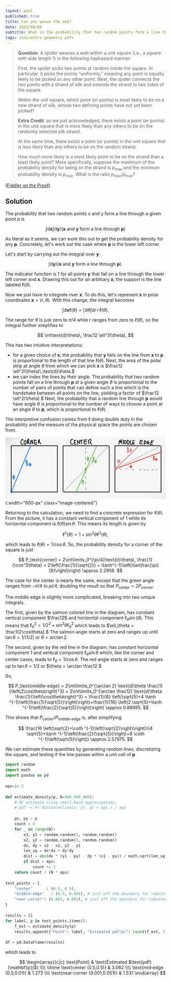 ```yaml
---
layout: post
published: true
title: Can you weave the web?
date: 2025/06/08
subtitle: What is the probability that two random points form a line that goes through a particular point $\mathbf{p}$?
tags: indicators geometry pdfs
---
```


>**Question**: A spider weaves a web within a unit square (i.e., a square with side length $1$) in the following haphazard manner:
>
> First, the spider picks two points at random inside the square. In particular, it picks the points “uniformly,” meaning any point is equally likely to be picked as any other point.
> Next, the spider connects the two points with a strand of silk and extends the strand to two sides of the square.
>
>Within the unit square, which point (or points) is most likely to be on a new strand of silk, whose two defining points have not yet been picked?
>
>**Extra Credit**: as we just acknowledged, there exists a point (or points) in the unit square that is more likely than any others to be on the randomly selected silk strand.
>
>At the same time, there exists a point (or points) in the unit square that is less likely than any others to be on the random strand.
>
>How much more likely is a most likely point to be on the strand than a least likely point? More specifically, suppose the maximum of the probability density for being on the strand is $p_\text{max}$ and the minimum probability density is $p_\text{max}.$ What is the ratio $p_\text{max}/p_\text{max}$?



<!--more-->

([Fiddler on the Proof](URL))

## Solution

The probability that two random points $x$ and $y$ form a line through a given point $p$ is

$$ \int \text{d}\mathbf{x} \int \text{d}\mathbf{y} \mathbb{I}(\text{$\mathbf{x}$ and $\mathbf{y}$ form a line through $\mathbf{p}$}) $$

As literal as it seems, we can work this out to get the probability density for any $\mathbf{p}.$ Concretely, let's work out the case where $\mathbf{p}$ is the lower left corner.

Let's start by carrying out the integral over $\mathbf{y}:$

$$ \int \text{d}\mathbf{y} \mathbb{I}(\text{$\mathbf{x}$ and $\mathbf{y}$ form a line through $\mathbf{p}$}). $$

The indicator function is $1$ for all points $\mathbf{y}$ that fall on a line through the lower left corner and $\mathbf{x}.$ Drawing this out for an arbitrary $\mathbf{x}$, the support is the line labeled $\ell(\theta).$ 

Now we just have to integrate over $\mathbf{x}.$ To do this, let's represent $\mathbf{x}$ in polar coordinates $\mathbf{x} = (r, \theta).$ With this change, the integral becomes

$$ \int \text{d}\mathbf{x} \ell(\theta) = \int \text{d}\theta \int \text{d}r \, r\, \ell(\theta). $$

The range for $\theta$ is just zero to $\pi/4$ while $r$ ranges from zero to $\ell(\theta),$ so the integral further simplifies to

$$ \int\text{d}\theta\, \frac12 \ell^3(\theta), $$

This has two intuitive interpretations: 

- for a given choice of $\mathbf{x},$ the probability that $\mathbf{y}$ falls on the line from $\mathbf{x}$ to $\mathbf{p}$ is proportional to the length of that line $\ell(\theta).$ Next, the area of the polar strip at angle $\theta$ from which we can pick $\mathbf{x}$ is $\frac12 \ell^2(\theta)\,\text{d}\theta.$
- we can index the lines by their angle. The probability that two random points fall on a line through $\mathbf{p}$ at a given angle $\theta$ is proportional to the number of pairs of points that can define such a line which is the handshake between all points on the line, yielding a factor of $\frac12 \ell^2(\theta).$ Next, the probability that a random line through $\mathbf{p}$ would have angle $\theta$ is proportional to the number of ways to choose a point at an angle $\theta$ to $\mathbf{p},$ which is proportional to $\ell(\theta).$ 

The interpretive confusion comes from $\ell$ doing double duty in the probability and the measure of the physical space the points are chosen from.

![](/img/2025-06-08-fiddler-square-points-clean.png){:width="600-px" class="image-centered"}

Returning to the calculation, we need to find a concrete expression for $\ell(\theta).$ From the picture, it has a constant vertical component of $1$ while its horizontal component is $\ell(\theta)\sin\theta.$ This means its length is given by 

$$\ell^2(\theta) = 1 + \sin^2\theta \ell^2(\theta), $$

which leads to $\ell(\theta) = 1 / \cos\theta.$ So, the probability density for a corner of the square is just

$$ P_\text{corner} = 2\int\limits_0^{\pi/4}\text{d}\theta\, \frac{1}{\cos^3\theta}  = 2\left(\frac{1}{\sqrt{2}} + \tanh^{-1}\left(\tan\frac{\pi}{8}\right)\right) \approx 2.2956. $$

The case for the center is nearly the same, except that the green angle ranges from $-\pi/4$ to $pi/4$, doubling the result so that $P_\text{center} = 2P_\text{corner}.$

The middle edge is slightly more complicated, breaking into two unique integrals. 

The first, given by the salmon colored line in the diagram, has constant vertical component $\frac12$ and horizontal component $\ell_\theta \sin(\theta).$ This means that $\ell_\theta^2 = 1/2^2 + \sin^2\theta \ell_\theta^2$ which leads to $\ell_\theta = \frac1{2\cos\theta}.$ The salmon angle starts at zero and ranges up until $\tan\theta = 1/(1/2)$ or $\theta = \arctan 2.$

The second, given by the red line in the diagram, has constant horizontal component $1$ and vertical component $\ell_\theta \sin\theta$ which, like the corner and center cases, leads to $\ell_\theta = 1/\cos\theta.$ The red angle starts at zero and ranges up to $\tan\theta = 1/2$ or $\theta = \arctan \frac12.$

So, 

$$ P_\text{middle-edge} = 2\int\limits_0^{\arctan 2} \text{d}\theta \frac{1}{\left(2\cos\theta\right)^3} + 2\int\limits_0^{\arctan \frac12} \text{d}\theta \frac{1}{\left(\cos\theta\right)^3} = \frac{1}{8} \left(\sqrt{5}+4 \tanh ^{-1}\left(\frac{1}{\sqrt{5}}\right)\right)+\frac{1}{16} \left(2 \sqrt{5}+\tanh ^{-1}\left(\frac{2}{\sqrt{5}}\right)\right) \approx 0.88985. $$

This shows that $P_\text{center}/P_\text{middle-edge}$ is, after simplifying

$$ \frac{16 \left(\sqrt{2}+\coth ^{-1}\left(\sqrt{2}\right)\right)}{4 \sqrt{5}+\tanh ^{-1}\left(\frac{2}{\sqrt{5}}\right)+8 \coth ^{-1}\left(\sqrt{5}\right)} \approx 2.57975. $$

We can estimate these quantities by generating random lines, discretizing the square, and testing if the line passes within a unit cell of $\mathbf{p}$

```python
import random
import math
import pandas as pd

eps=1e-3

def estimate_density(p, N=400_000_000):
    # MC estimate using small-band approximation.
    # pdf ~= P( distance(line(x, y), p) < eps ) / eps

    px, py = p
    count = 0
    for _ in range(N):
        x1, y1 = random.random(), random.random()
        x2, y2 = random.random(), random.random()
        dx, dy = x2 - x1, y2 - y1
        len_sq = dx*dx + dy*dy
        dist = abs(dx * (y1 - py) - dy * (x1 - px)) / math.sqrt(len_sq)
        if dist < eps:
            count += 1
    return count / (N * eps)

test_points = {
    "center"      : (0.5, 0.5),
    "middle‑edge"   : (0.5, 0.001), # just off the boundary for robustness
    "near‑corner": (0.001, 0.001), # just off the boundary for robustness
}

results = []
for label, p in test_points.items():
    f_est = estimate_density(p)
    results.append({"Point": label, "Estimated pdf(p)": round(f_est, 3)})

df = pd.DataFrame(results)
```

which leads to 

$$
\begin{array}{c|c}
\text{Point} & \text{Estimated $\text{pdf}(\mathbf{p})$} \\\\ \\hline
\text{center (0.5,0.5)}	& 3.062 \\\\
\text{mid‑edge (0.5,0.01)} & 1.273 \\\\
\text{near‑corner (0.001,0.001)} & 1.531
\end{array}
$$

<br>
